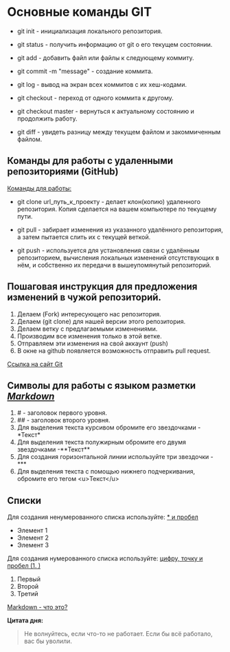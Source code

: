 # Основные команды GIT

- git init - инициализация локального репозитория.

- git status - получить информацию от git о его текущем состоянии.

- git add - добавить файл или файлы к следующему коммиту.

- git commit -m "message" - создание коммита.

- git log - вывод на экран всех коммитов с их хеш-кодами.

- git checkout - переход от одного коммита к другому.

- git checkout master - вернуться к актуальному состоянию и продолжить работу.

- git diff - увидеть разницу между текущем файлом и закоммиченным файлом.

## Команды для работы с удаленными репозиториями (GitHub)

<u>Команды для работы:</u>

* git clone url_путь_к_проекту - делает клон(копию) удаленного репозитория. Копия сделается на вашем компьютере по текущему пути.

* git pull - забирает изменения из указанного удалённого репозитория, а затем пытается слить их с текущей веткой.

* git push - используется для установления связи с удалённым репозиторием, вычисления локальных изменений отсутствующих в нём, и собственно их передачи в вышеупомянутый репозиторий.

## Пошаговая инструкция для предложения изменений в чужой репозиторий. 

1. Делаем (Fork) интересующего нас репозитория.
2. Делаем (git clone) для нашей версии этого репозитория.
3. Делаем ветку с предлагаемыми изменениями. 
4. Производим все изменения только в этой ветке.
5. Отправляем эти изменения на cвой аккаунт (push)
6. В окне на github появляется возможность отправить pull request.
 
 [Ссылка на сайт Git](https://git-scm.com/)

## Символы для работы с языком разметки ***<u>Markdown</u>***

1. \# - заголовок первого уровня.
2. \## - заголовок второго уровня.
3. Для выделения текста курсивом обромите его звездочками - \*Текст\*
4. Для выделения текста полужирным обромите его двумя звездочками -**Текст\*\*
5. Для создания горизонтальной линии используйте три звездочки - ***
6. Для выделения текста с помощью нижнего подчеркивания, обромите его тегом \<u>Текст\</u>

## Списки

Для создания ненумерованного списка используйте: <u> * и пробел </u>
* Элемент 1
* Элемент 2 
* Элемент 3

Для создания нумерованного списка используйте: <u> цифру, точку и пробел (1. ) </u>

1. Первый 
2. Второй
3. Третий

[Markdown - что это?](https://ru.wikipedia.org/wiki/Markdown)


**Цитата дня:**
>Не волнуйтесь, если что-то не работает. Если бы всё работало, вас бы уволили.



